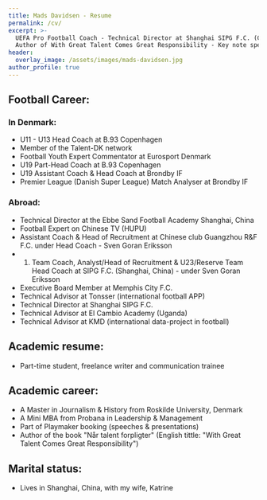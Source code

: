 ```yaml
---
title: Mads Davidsen - Resume
permalink: /cv/
excerpt: >-
  UEFA Pro Football Coach - Technical Director at Shanghai SIPG F.C. (China) -
  Author of With Great Talent Comes Great Responsibility - Key note speaker
header:
  overlay_image: /assets/images/mads-davidsen.jpg
author_profile: true
---
```

## Football Career:

### In Denmark:

* U11 - U13 Head Coach at B.93 Copenhagen
* Member of the Talent-DK network
* Football Youth Expert Commentator at Eurosport Denmark
* U19 Part-Head Coach at B.93 Copenhagen
* U19 Assistant Coach & Head Coach at Brondby IF
* Premier League (Danish Super League) Match Analyser at Brondby IF

### Abroad:

* Technical Director at the Ebbe Sand Football Academy Shanghai, China
* Football Expert on Chinese TV (HUPU)
* Assistant Coach & Head of Recruitment at Chinese club Guangzhou R&F F.C. under Head Coach - Sven Goran Eriksson
* 1. Team Coach, Analyst/Head of Recruitment & U23/Reserve Team Head Coach at SIPG F.C. (Shanghai, China) - under Sven Goran Eriksson
* Executive Board Member at Memphis City F.C.
* Technical Advisor at Tonsser (international football APP)
* Technical Director at Shanghai SIPG F.C.
* Technical Advisor at El Cambio Academy (Uganda)
* Technical Advisor at KMD (international data-project in football)

## Academic resume:

* Part-time student, freelance writer and communication trainee 

## Academic career:

* A Master in Journalism & History from Roskilde University, Denmark
* A Mini MBA from Probana in Leadership & Management
* Part of Playmaker booking (speeches & presentations)
* Author of the book "Når talent forpligter" (English tittle: "With Great Talent Comes Great Responsibility")

## Marital status:

* Lives in Shanghai, China, with my wife, Katrine
